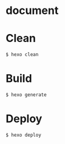 # document

# Clean
```
$ hexo clean
```

# Build
```
$ hexo generate
```

# Deploy
```
$ hexo deploy
```

